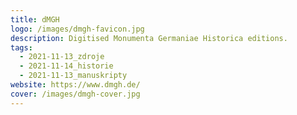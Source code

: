 ```yaml
---
title: dMGH
logo: /images/dmgh-favicon.jpg
description: Digitised Monumenta Germaniae Historica editions.
tags:
  - 2021-11-13_zdroje
  - 2021-11-14_historie
  - 2021-11-13_manuskripty
website: https://www.dmgh.de/
cover: /images/dmgh-cover.jpg
---
```

